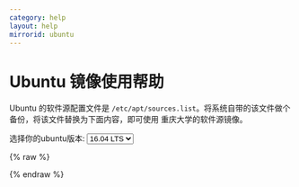 ```yaml
---
category: help
layout: help
mirrorid: ubuntu
---
```


Ubuntu 镜像使用帮助
===================

Ubuntu 的软件源配置文件是
`/etc/apt/sources.list`。将系统自带的该文件做个备份，将该文件替换为下面内容，即可使用
重庆大学的软件源镜像。


<form class="form-inline">
<div class="form-group">
	<label>选择你的ubuntu版本: </label>
	<select class="form-control release-select" data-template="#apt-template" data-target="#apt-content">
	  <option data-release="precise">12.04 LTS</option>
	  <option data-release="trusty">14.04 LTS</option>
	  <option data-release="xenial" selected>16.04 LTS</option>
	  <option data-release="vivid">15.04</option>
	  <option data-release="wily">15.10</option>
	  <option data-release="yakkety">16.10</option>
	  <option data-release="zesty">17.04</option>
	</select>
</div>
</form>

{% raw %}
<script id="apt-template" type="x-tmpl-markup">
# 默认注释了源码镜像以提高 apt update 速度，如有需要可自行取消注释
deb https://mirrors.cqu.edu.cn/ubuntu/ {{release_name}} main restricted universe multiverse
# deb-src https://mirrors.cqu.edu.cn/ubuntu/ {{release_name}} main restricted universe multiverse
deb https://mirrors.cqu.edu.cn/ubuntu/ {{release_name}}-updates main restricted universe multiverse
# deb-src https://mirrors.cqu.edu.cn/ubuntu/ {{release_name}}-updates main restricted universe multiverse
deb https://mirrors.cqu.edu.cn/ubuntu/ {{release_name}}-backports main restricted universe multiverse
# deb-src https://mirrors.cqu.edu.cn/ubuntu/ {{release_name}}-backports main restricted universe multiverse
deb https://mirrors.cqu.edu.cn/ubuntu/ {{release_name}}-security main restricted universe multiverse
# deb-src https://mirrors.cqu.edu.cn/ubuntu/ {{release_name}}-security main restricted universe multiverse

# 预发布软件源，不建议启用
# deb https://mirrors.cqu.edu.cn/ubuntu/ {{release_name}}-proposed main restricted universe multiverse
# deb-src https://mirrors.cqu.edu.cn/ubuntu/ {{release_name}}-proposed main restricted universe multiverse
</script>
{% endraw %}

<p></p>

<pre>
<code id="apt-content">
</code>
</pre>
